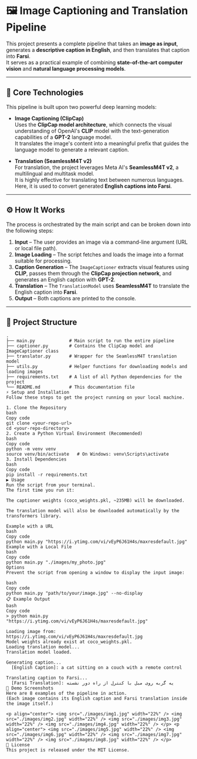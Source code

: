 # 🖼️ Image Captioning and Translation Pipeline

This project presents a complete pipeline that takes an **image as input**, generates a **descriptive caption in English**, and then translates that caption into **Farsi**.  
It serves as a practical example of combining **state-of-the-art computer vision** and **natural language processing models**.

---

## 🔧 Core Technologies

This pipeline is built upon two powerful deep learning models:

- **Image Captioning (ClipCap)**  
  Uses the **ClipCap model architecture**, which connects the visual understanding of OpenAI's **CLIP** model with the text-generation capabilities of a **GPT-2** language model.  
  It translates the image's content into a meaningful prefix that guides the language model to generate a relevant caption.

- **Translation (SeamlessM4T v2)**  
  For translation, the project leverages Meta AI's **SeamlessM4T v2**, a multilingual and multitask model.  
  It is highly effective for translating text between numerous languages. Here, it is used to convert generated **English captions into Farsi**.

---

## ⚙️ How It Works

The process is orchestrated by the main script and can be broken down into the following steps:

1. **Input** – The user provides an image via a command-line argument (URL or local file path).  
2. **Image Loading** – The script fetches and loads the image into a format suitable for processing.  
3. **Caption Generation** – The `ImageCaptioner` extracts visual features using **CLIP**, passes them through the **ClipCap projection network**, and generates an English caption with **GPT-2**.  
4. **Translation** – The `TranslationModel` uses **SeamlessM4T** to translate the English caption into **Farsi**.  
5. **Output** – Both captions are printed to the console.

---

## 📂 Project Structure

```text
.
├── main.py             # Main script to run the entire pipeline
├── captioner.py        # Contains the ClipCap model and ImageCaptioner class
├── translator.py       # Wrapper for the SeamlessM4T translation model
├── utils.py            # Helper functions for downloading models and loading images
├── requirements.txt    # A list of all Python dependencies for the project
└── README.md           # This documentation file
⚡ Setup and Installation
Follow these steps to get the project running on your local machine.

1. Clone the Repository
bash
Copy code
git clone <your-repo-url>
cd <your-repo-directory>
2. Create a Python Virtual Environment (Recommended)
bash
Copy code
python -m venv venv
source venv/bin/activate   # On Windows: venv\Scripts\activate
3. Install Dependencies
bash
Copy code
pip install -r requirements.txt
▶️ Usage
Run the script from your terminal.
The first time you run it:

The captioner weights (coco_weights.pkl, ~235MB) will be downloaded.

The translation model will also be downloaded automatically by the transformers library.

Example with a URL
bash
Copy code
python main.py "https://i.ytimg.com/vi/vEyP6J61H4s/maxresdefault.jpg"
Example with a Local File
bash
Copy code
python main.py "./images/my_photo.jpg"
Options
Prevent the script from opening a window to display the input image:

bash
Copy code
python main.py "path/to/your/image.jpg" --no-display
📋 Example Output
bash
Copy code
> python main.py "https://i.ytimg.com/vi/vEyP6J61H4s/maxresdefault.jpg"

Loading image from: https://i.ytimg.com/vi/vEyP6J61H4s/maxresdefault.jpg
Model weights already exist at coco_weights.pkl.
Loading translation model...
Translation model loaded.

Generating caption...
  [English Caption]: a cat sitting on a couch with a remote control

Translating caption to Farsi...
  [Farsi Translation]: یه گربه روی مبل با کنترل از راه دور نشسته
📸 Demo Screenshots
Here are 8 examples of the pipeline in action.
(Each image contains its English caption and Farsi translation inside the image itself.)

<p align="center"> <img src="./images/img1.jpg" width="22%" /> <img src="./images/img2.jpg" width="22%" /> <img src="./images/img3.jpg" width="22%" /> <img src="./images/img4.jpg" width="22%" /> </p> <p align="center"> <img src="./images/img5.jpg" width="22%" /> <img src="./images/img6.jpg" width="22%" /> <img src="./images/img7.jpg" width="22%" /> <img src="./images/img8.jpg" width="22%" /> </p>
📌 License
This project is released under the MIT License.
